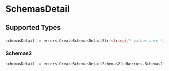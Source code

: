 # SchemasDetail


## Supported Types

### 

```go
schemasDetail := errors.CreateSchemasDetailStr(string{/* values here */})
```

### Schemas2

```go
schemasDetail := errors.CreateSchemasDetailSchemas2(sdkerrors.Schemas2{/* values here */})
```

